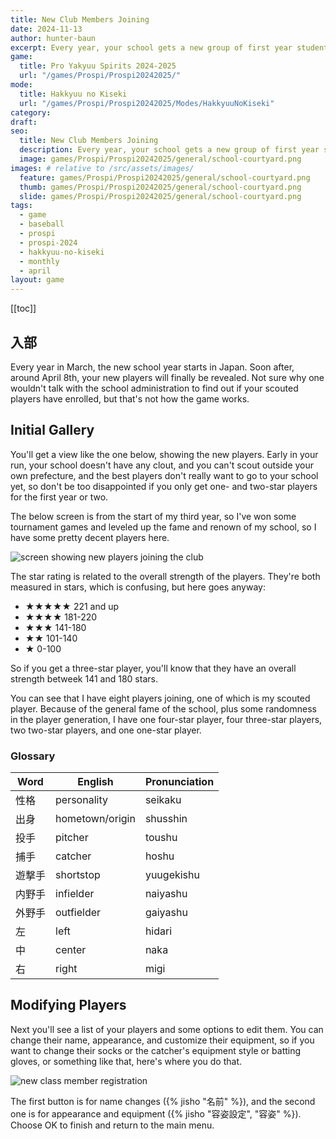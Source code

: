 ```yaml
---
title: New Club Members Joining
date: 2024-11-13
author: hunter-baun
excerpt: Every year, your school gets a new group of first year students joining the team
game: 
  title: Pro Yakyuu Spirits 2024-2025
  url: "/games/Prospi/Prospi20242025/"
mode: 
  title: Hakkyuu no Kiseki
  url: "/games/Prospi/Prospi20242025/Modes/HakkyuuNoKiseki"
category: 
draft: 
seo:
  title: New Club Members Joining
  description: Every year, your school gets a new group of first year students joining the team
  image: games/Prospi/Prospi20242025/general/school-courtyard.png
images: # relative to /src/assets/images/
  feature: games/Prospi/Prospi20242025/general/school-courtyard.png
  thumb: games/Prospi/Prospi20242025/general/school-courtyard.png
  slide: games/Prospi/Prospi20242025/general/school-courtyard.png
tags:
  - game
  - baseball
  - prospi
  - prospi-2024
  - hakkyuu-no-kiseki
  - monthly
  - april
layout: game
---
```

[[toc]]
## 入部

Every year in March, the new school year starts in Japan. Soon after, around April 8th, your new players will finally be revealed. Not sure why one wouldn't talk with the school administration to find out if your scouted players have enrolled, but that's not how the game works.

## Initial Gallery
You'll get a view like the one below, showing the new players. Early in your run, your school doesn't have any clout, and you can't scout outside your own prefecture, and the best players don't really want to go to your school yet, so don't be too disappointed if you only get one- and two-star players for the first year or two.

The below screen is from the start of my third year, so I've won some tournament games and leveled up the fame and renown of my school, so I have some pretty decent players here.

![screen showing new players joining the club](/assets/images/games/Prospi/Prospi20242025/HakkyuNoKiseki/Monthly/April/new-class-members/new-class-members-2026.png)

The star rating is related to the overall strength of the players. They're both measured in stars, which is confusing, but here goes anyway:
- ★★★★★	221 and up
- ★★★★ 181-220
- ★★★	141-180
- ★★ 101-140
- ★	0-100

So if you get a three-star player, you'll know that they have an overall strength betweek 141 and 180 stars.

You can see that I have eight players joining, one of which is my scouted player. Because of the general fame of the school, plus some randomness in the player generation, I have one four-star player, four three-star players, two two-star players, and one one-star player.

### Glossary
| Word   | English         | Pronunciation |
| ------ | --------------- | ------------- |
| 性格   | personality     | seikaku       |
| 出身   | hometown/origin | shusshin      |
| 投手   | pitcher         | toushu        |
| 捕手   | catcher         | hoshu         |
| 遊撃手 | shortstop       | yuugekishu    |
| 内野手 | infielder       | naiyashu      |
| 外野手 | outfielder      | gaiyashu      |
| 左     | left            | hidari        |
| 中     | center          | naka          |
| 右     | right           | migi          |

## Modifying Players
Next you'll see a list of your players and some options to edit them. You can change their name, appearance, and customize their equipment, so if you want to change their socks or the catcher's equipment style or batting gloves, or something like that, here's where you do that.

![new class member registration](/assets/images/games/Prospi/Prospi20242025/HakkyuNoKiseki/Monthly/April/new-class-members/new-class-member-registration.png)

The first button is for name changes ({% jisho "名前" %}), and the second one is for appearance and equipment ({% jisho "容姿設定", "容姿" %}). Choose OK to finish and return to the main menu.